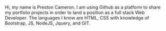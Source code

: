 Hi, my name is Preston Cameron. I am using Github as a platform to share my portfolio projects in order to land a position as a full stack Web Developer. 
The languages I know are HTML, CSS with knowledge of Bootstrap, JS, NodeJS, Jquery, and GIT.
